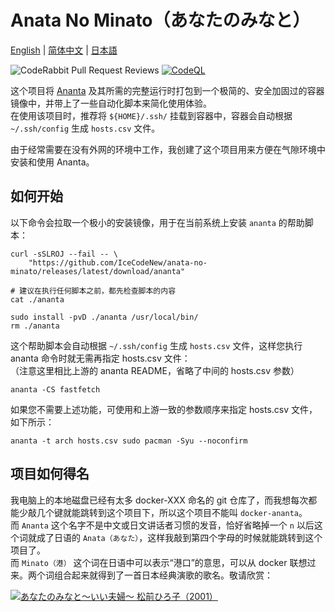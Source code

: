 # Anata No Minato（あなたのみなと）

[English](README.md) | [简体中文](README_zh-Hans.md) | [日本語](README_ja.md)  
  
![CodeRabbit Pull Request Reviews](https://img.shields.io/coderabbit/prs/github/IceCodeNew/anata-no-minato?utm_source=oss&utm_medium=github&utm_campaign=IceCodeNew%2Fanata-no-minato&labelColor=171717&color=FF570A&link=https%3A%2F%2Fcoderabbit.ai&label=CodeRabbit+Reviews)
[![CodeQL](https://github.com/IceCodeNew/anata-no-minato/actions/workflows/github-code-scanning/codeql/badge.svg)](https://github.com/IceCodeNew/anata-no-minato/actions/workflows/github-code-scanning/codeql)
  
这个项目将 [Ananta](https://github.com/cwt/ananta) 及其所需的完整运行时打包到一个极简的、安全加固过的容器镜像中，并带上了一些自动化脚本来简化使用体验。  
在使用该项目时，推荐将 `${HOME}/.ssh/` 挂载到容器中，容器会自动根据 `~/.ssh/config` 生成 `hosts.csv` 文件。  
  
由于经常需要在没有外网的环境中工作，我创建了这个项目用来方便在气隙环境中安装和使用 Ananta。  

## 如何开始

以下命令会拉取一个极小的安装镜像，用于在当前系统上安装 `ananta` 的帮助脚本：

```shell
curl -sSLROJ --fail -- \
    "https://github.com/IceCodeNew/anata-no-minato/releases/latest/download/ananta"

# 建议在执行任何脚本之前，都先检查脚本的内容
cat ./ananta

sudo install -pvD ./ananta /usr/local/bin/
rm ./ananta
```

这个帮助脚本会自动根据 `~/.ssh/config` 生成 `hosts.csv` 文件，这样您执行 ananta 命令时就无需再指定 hosts.csv 文件：  
（注意这里相比上游的 ananta README，省略了中间的 hosts.csv 参数）  

```shell
ananta -CS fastfetch
```

如果您不需要上述功能，可使用和上游一致的参数顺序来指定 hosts.csv 文件，如下所示：  

```shell
ananta -t arch hosts.csv sudo pacman -Syu --noconfirm
```

## 项目如何得名

我电脑上的本地磁盘已经有太多 docker-XXX 命名的 git 仓库了，而我想每次都能少敲几个键就能跳转到这个项目下，所以这个项目不能叫 `docker-ananta`。  
而 `Ananta` 这个名字不是中文或日文讲话者习惯的发音，恰好省略掉一个 `n` 以后这个词就成了日语的 `Anata（あなた）`，这样我敲到第四个字母的时候就能跳转到这个项目了。  
而 `Minato（港）` 这个词在日语中可以表示“港口”的意思，可以从 docker 联想过来。两个词组合起来就得到了一首日本经典演歌的歌名。敬请欣赏：  
  
[![あなたのみなと～いい夫婦～ 松前ひろ子（2001）](https://i.ytimg.com/vi/sCRvjlTX8Fw/maxresdefault.jpg)](https://youtu.be/sCRvjlTX8Fw)
